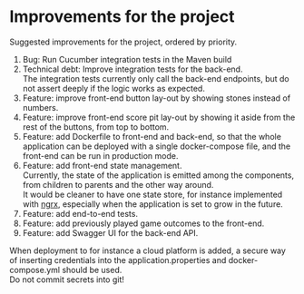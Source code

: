# Improvements for the project

Suggested improvements for the project, ordered by priority.

1. Bug: Run Cucumber integration tests in the Maven build
2. Technical debt: Improve integration tests for the back-end.  
   The integration tests currently only call the back-end endpoints, but do not assert deeply if the logic works as
   expected.
3. Feature: improve front-end button lay-out by showing stones instead of numbers.
4. Feature: improve front-end score pit lay-out by showing it aside from the rest of the buttons, from top to bottom.
5. Feature: add Dockerfile to front-end and back-end, so that the whole application can be deployed with a single
   docker-compose file, and the front-end can be run in production mode.
6. Feature: add front-end state management.  
   Currently, the state of the application is emitted among the components, from children to parents and the other way
   around.  
   It would be cleaner to have one state store, for instance implemented with [ngrx](https://ngrx.io/), especially when
   the application is set to grow in the future.
7. Feature: add end-to-end tests.
8. Feature: add previously played game outcomes to the front-end.
9. Feature: add Swagger UI for the back-end API.

When deployment to for instance a cloud platform is added, a secure way of inserting credentials into the
application.properties and docker-compose.yml should be used.  
Do not commit secrets into git!
